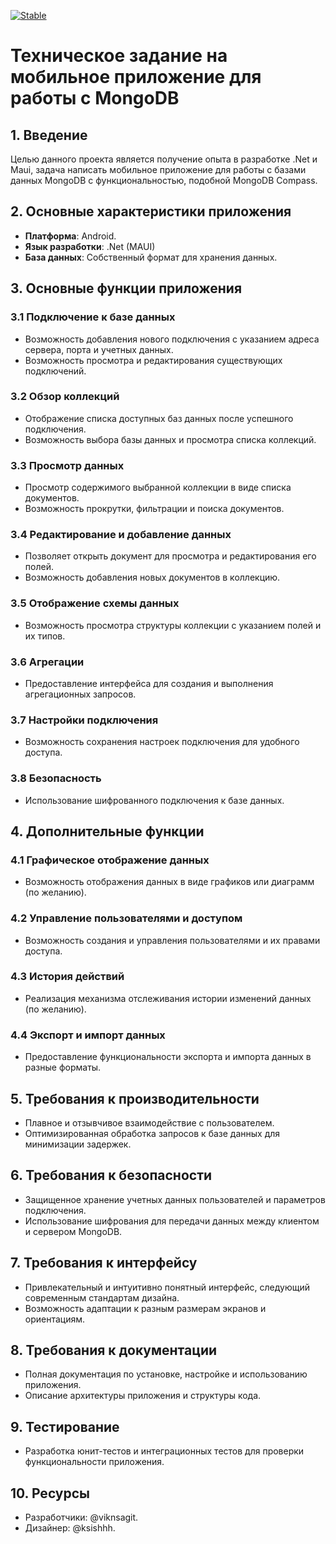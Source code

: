 [![Stable](https://github.com/viknsagit/MongoDB_Android/actions/workflows/dotnet.yml/badge.svg)](https://github.com/viknsagit/MongoDB_Android/actions/workflows/dotnet.yml)

# Техническое задание на мобильное приложение для работы с MongoDB

## 1. Введение

Целью данного проекта является получение опыта в разработке .Net и Maui, задача написать мобильное приложение для работы с базами данных MongoDB с функциональностью, подобной MongoDB Compass.

## 2. Основные характеристики приложения

- **Платформа**: Android.
- **Язык разработки**: .Net (MAUI)
- **База данных**: Собственный формат для хранения данных.

## 3. Основные функции приложения

### 3.1 Подключение к базе данных

- Возможность добавления нового подключения с указанием адреса сервера, порта и учетных данных.
- Возможность просмотра и редактирования существующих подключений.

### 3.2 Обзор коллекций

- Отображение списка доступных баз данных после успешного подключения.
- Возможность выбора базы данных и просмотра списка коллекций.

### 3.3 Просмотр данных

- Просмотр содержимого выбранной коллекции в виде списка документов.
- Возможность прокрутки, фильтрации и поиска документов.

### 3.4 Редактирование и добавление данных

- Позволяет открыть документ для просмотра и редактирования его полей.
- Возможность добавления новых документов в коллекцию.

### 3.5 Отображение схемы данных

- Возможность просмотра структуры коллекции с указанием полей и их типов.

### 3.6 Агрегации

- Предоставление интерфейса для создания и выполнения агрегационных запросов.

### 3.7 Настройки подключения

- Возможность сохранения настроек подключения для удобного доступа.

### 3.8 Безопасность

- Использование шифрованного подключения к базе данных.

## 4. Дополнительные функции

### 4.1 Графическое отображение данных

- Возможность отображения данных в виде графиков или диаграмм (по желанию).

### 4.2 Управление пользователями и доступом

- Возможность создания и управления пользователями и их правами доступа.

### 4.3 История действий

- Реализация механизма отслеживания истории изменений данных (по желанию).

### 4.4 Экспорт и импорт данных

- Предоставление функциональности экспорта и импорта данных в разные форматы.

## 5. Требования к производительности

- Плавное и отзывчивое взаимодействие с пользователем.
- Оптимизированная обработка запросов к базе данных для минимизации задержек.

## 6. Требования к безопасности

- Защищенное хранение учетных данных пользователей и параметров подключения.
- Использование шифрования для передачи данных между клиентом и сервером MongoDB.

## 7. Требования к интерфейсу

- Привлекательный и интуитивно понятный интерфейс, следующий современным стандартам дизайна.
- Возможность адаптации к разным размерам экранов и ориентациям.

## 8. Требования к документации

- Полная документация по установке, настройке и использованию приложения.
- Описание архитектуры приложения и структуры кода.

## 9. Тестирование

- Разработка юнит-тестов и интеграционных тестов для проверки функциональности приложения.

## 10. Ресурсы

- Разработчики: @viknsagit.
- Дизайнер: @ksishhh.
